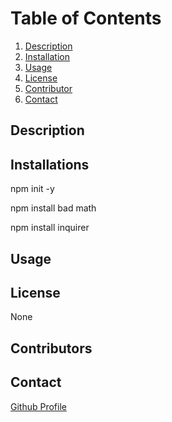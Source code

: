 # 
    
# Table of Contents
    
1. [Description](#description)
2. [Installation](#installations)
3. [Usage](#usage)
4. [License](#license)
5. [Contributor](#contributor)
6. [Contact](#contact)


## Description

    
## Installations

    
npm init -y

npm install bad math

npm install inquirer
      
## Usage

      

## License

None

      
## Contributors

    
## Contact
[Github Profile](https://www.github.com/)
    
